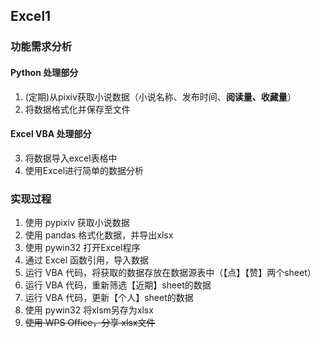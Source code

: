 ## Excel1

### 功能需求分析
#### Python 处理部分
1. (定期)从pixiv获取小说数据（小说名称、发布时间、**阅读量、收藏量**）
2. 将数据格式化并保存至文件

#### Excel VBA 处理部分

3. 将数据导入excel表格中
4. 使用Excel进行简单的数据分析


### 实现过程
1. 使用 pypixiv 获取小说数据
2. 使用 pandas 格式化数据，并导出xlsx
3. 使用 pywin32 打开Excel程序
4. 通过 Excel 函数引用，导入数据
5. 运行 VBA 代码，将获取的数据存放在数据源表中（【点】【赞】两个sheet）
6. 运行 VBA 代码，重新筛选【近期】sheet的数据
7. 运行 VBA 代码，更新【个人】sheet的数据
8. 使用 pywin32 将xlsm另存为xlsx
9. ~~使用 WPS Office，分享 xlsx文件~~
